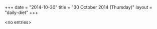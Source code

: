 +++
date = "2014-10-30"
title = "30 October 2014 (Thursday)"
layout = "daily-diet"
+++

<p>&lt;no entries&gt;</p>